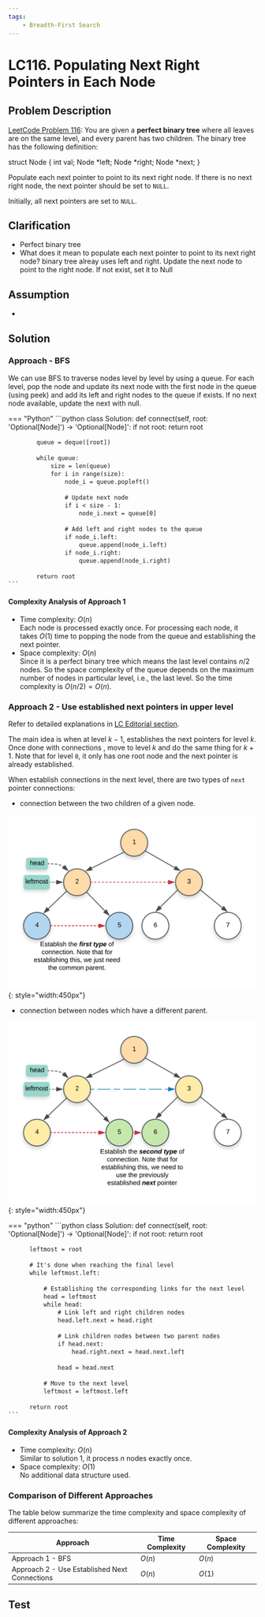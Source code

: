 ```yaml
---
tags:
    - Breadth-First Search
---
```


# LC116. Populating Next Right Pointers in Each Node

## Problem Description

[LeetCode Problem 116](https://leetcode.com/problems/populating-next-right-pointers-in-each-node): You are given a **perfect binary tree** where all leaves are on the same level, and every parent has two children. The binary tree has the following definition:

struct Node {
  int val;
  Node *left;
  Node *right;
  Node *next;
}

Populate each next pointer to point to its next right node. If there is no next right node, the next pointer should be set to `NULL`.

Initially, all next pointers are set to `NULL`.

## Clarification

- Perfect binary tree
- What does it mean to populate each next pointer to point to its next right node?
  binary tree alreay uses left and right. Update the next node to point to the right node. If not exist, set it to Null

## Assumption

-

## Solution

### Approach - BFS

We can use BFS to traverse nodes level by level by using a queue. For each level, pop the node and update its next node with the first node in the queue (using peek) and add its left and right nodes to the queue if exists. If no next node available, update the next with null.

=== "Python"
    ```python
    class Solution:
        def connect(self, root: 'Optional[Node]') -> 'Optional[Node]':
            if not root:
                return root

            queue = deque([root])

            while queue:
                size = len(queue)
                for i in range(size):
                    node_i = queue.popleft()

                    # Update next node
                    if i < size - 1:
                        node_i.next = queue[0]

                    # Add left and right nodes to the queue
                    if node_i.left:
                        queue.append(node_i.left)
                    if node_i.right:
                        queue.append(node_i.right)

            return root
    ```

#### Complexity Analysis of Approach 1

- Time complexity: $O(n)$  
  Each node is processed exactly once. For processing each node, it takes $O(1)$ time to popping the node from the queue and establishing the next pointer.
- Space complexity: $O(n)$  
  Since it is a perfect binary tree which means the last level contains $n/2$ nodes. So the space complexity of the queue depends on the maximum number of nodes in particular level, i.e., the last level. So the time complexity is $O(n/2) = O(n)$.

### Approach 2 - Use established next pointers in upper level

Refer to detailed explanations in [LC Editorial section](https://leetcode.com/problems/populating-next-right-pointers-in-each-node/editorial/).

The main idea is when at level $k - 1$, establishes the next pointers for level $k$. Once done with connections , move to level $k$ and do the same thing for $k + 1$. Note that for level `0`, it only has one root node and the next pointer is already established.

When establish connections in the next level, there are two types of `next` pointer connections:

- connection between the two children of a given node.

![](assets/lc116-connect-children-nodes-under-same-node.png){: style="width:450px"}

- connection between nodes which have a different parent.

![](assets/lc116-connect-children-between-two-nodes.png){: style="width:450px"}


=== "python"
    ```python
    class Solution:
      def connect(self, root: 'Optional[Node]') -> 'Optional[Node]':
          if not root:
              return root

          leftmost = root

          # It's done when reaching the final level
          while leftmost.left:

              # Establishing the corresponding links for the next level
              head = leftmost
              while head:
                  # Link left and right children nodes
                  head.left.next = head.right

                  # Link children nodes between two parent nodes
                  if head.next:
                      head.right.next = head.next.left

                  head = head.next

              # Move to the next level
              leftmost = leftmost.left

          return root
    ```

#### Complexity Analysis of Approach 2

- Time complexity: $O(n)$  
  Similar to solution 1, it process $n$ nodes exactly once.
- Space complexity: $O(1)$  
  No additional data structure used.

### Comparison of Different Approaches

The table below summarize the time complexity and space complexity of different approaches:

Approach    | Time Complexity   | Space Complexity |
------------| ---------------   | ---------------- |
Approach 1 - BFS  |  $O(n)$           | $O(n)$ |
Approach 2 - Use Established Next Connections |  $O(n)$           | $O(1)$  |

## Test
